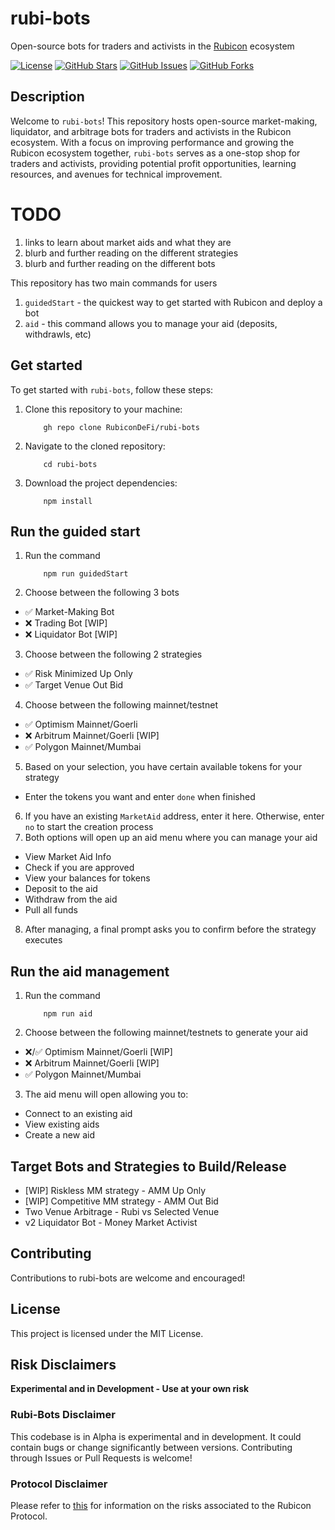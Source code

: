 # rubi-bots
Open-source bots for traders and activists in the [Rubicon](https://docs.rubicon.finance/docs/protocol) ecosystem

[![License](https://img.shields.io/badge/license-MIT-blue.svg)](https://github.com/RubiconDeFi/rubi-bots/blob/main/LICENSE)
[![GitHub Stars](https://img.shields.io/github/stars/RubiconDeFi/rubi-bots.svg)](https://github.com/RubiconDeFi/rubi-bots/stargazers)
[![GitHub Issues](https://img.shields.io/github/issues/RubiconDeFi/rubi-bots.svg)](https://github.com/RubiconDeFi/rubi-bots/issues)
[![GitHub Forks](https://img.shields.io/github/forks/RubiconDeFi/rubi-bots.svg)](https://github.com/RubiconDeFi/rubi-bots/network)

## Description

Welcome to `rubi-bots`! This repository hosts open-source market-making, liquidator, and arbitrage bots for traders and activists in the Rubicon ecosystem. With a focus on improving performance and growing the Rubicon ecosystem together, `rubi-bots` serves as a one-stop shop for traders and activists, providing potential profit opportunities, learning resources, and avenues for technical improvement.

# TODO
1. links to learn about market aids and what they are
2. blurb and further reading on the different strategies
3. blurb and further reading on the different bots 

This repository has two main commands for users 
1. `guidedStart` - the quickest way to get started with Rubicon and deploy a bot
2. `aid` - this command allows you to manage your aid (deposits, withdrawls, etc) 

## Get started

To get started with `rubi-bots`, follow these steps:

1. Clone this repository to your machine:
    ```shell
        gh repo clone RubiconDeFi/rubi-bots
2. Navigate to the cloned repository:
    ```shell
        cd rubi-bots
3. Download the project dependencies:
    ```shell
        npm install
    ```
## Run the guided start 
1. Run the command 
    ```shell
        npm run guidedStart
2. Choose between the following 3 bots 
- ✅ Market-Making Bot
- ❌ Trading Bot [WIP]
- ❌ Liquidator Bot [WIP]
3. Choose between the following 2 strategies
- ✅ Risk Minimized Up Only
- ✅ Target Venue Out Bid
4. Choose between the following mainnet/testnet 
- ✅ Optimism Mainnet/Goerli
- ❌ Arbitrum Mainnet/Goerli [WIP]
- ✅ Polygon Mainnet/Mumbai
5. Based on your selection, you have certain available tokens for your strategy
- Enter the tokens you want and enter `done` when finished
6. If you have an existing `MarketAid` address, enter it here. Otherwise, enter `no` to start the creation process
7. Both options will open up an aid menu where you can manage your aid 
- View Market Aid Info
- Check if you are approved 
- View your balances for tokens
- Deposit to the aid
- Withdraw from the aid
- Pull all funds
8. After managing, a final prompt asks you to confirm before the strategy executes

## Run the aid management 
1. Run the command 
    ```shell
        npm run aid
2. Choose between the following mainnet/testnets to generate your aid
- ❌/✅ Optimism Mainnet/Goerli [WIP]
- ❌ Arbitrum Mainnet/Goerli [WIP]
- ✅ Polygon Mainnet/Mumbai
3. The aid menu will open allowing you to:
- Connect to an existing aid
- View existing aids
- Create a new aid

## Target Bots and Strategies to Build/Release
- [WIP] Riskless MM strategy - AMM Up Only
- [WIP] Competitive MM strategy - AMM Out Bid
- Two Venue Arbitrage - Rubi vs Selected Venue
- v2 Liquidator Bot - Money Market Activist

## Contributing
Contributions to rubi-bots are welcome and encouraged! 

## License
This project is licensed under the MIT License.

## Risk Disclaimers

**Experimental and in Development - Use at your own risk**

### Rubi-Bots Disclaimer

This codebase is in Alpha is experimental and in development. It could contain bugs or change significantly between versions. Contributing through Issues or Pull Requests is welcome!

### Protocol Disclaimer

Please refer to [this](https://docs.rubicon.finance/docs/protocol/rubicon-pools/risks) for information on the risks associated to the Rubicon Protocol.